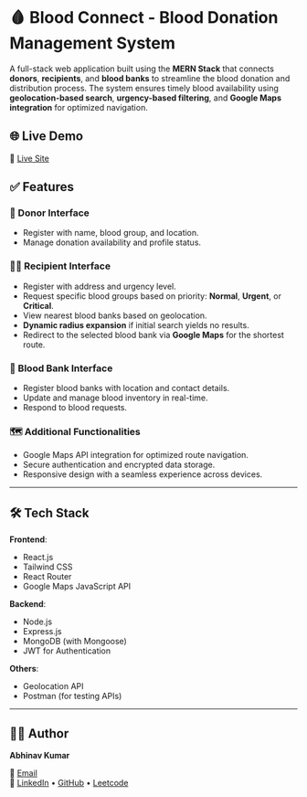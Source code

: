# 🩸 Blood Connect - Blood Donation Management System

A full-stack web application built using the **MERN Stack** that connects **donors**, **recipients**, and **blood banks** to streamline the blood donation and distribution process. The system ensures timely blood availability using **geolocation-based search**, **urgency-based filtering**, and **Google Maps integration** for optimized navigation.

## 🌐 Live Demo

🔗 [Live Site](https://blood-connect-olive.vercel.app/)


## ✅ Features

### 👤 Donor Interface
- Register with name, blood group, and location.
- Manage donation availability and profile status.

### 🧑‍🦱 Recipient Interface 
- Register with address and urgency level.
- Request specific blood groups based on priority: **Normal**, **Urgent**, or **Critical**.
- View nearest blood banks based on geolocation.
- **Dynamic radius expansion** if initial search yields no results.
- Redirect to the selected blood bank via **Google Maps** for the shortest route.

### 🏥 Blood Bank Interface
- Register blood banks with location and contact details.
- Update and manage blood inventory in real-time.
- Respond to blood requests.

### 🗺️ Additional Functionalities
- Google Maps API integration for optimized route navigation.
- Secure authentication and encrypted data storage.
- Responsive design with a seamless experience across devices.

---

## 🛠️ Tech Stack

**Frontend**:  
- React.js  
- Tailwind CSS  
- React Router  
- Google Maps JavaScript API

**Backend**:  
- Node.js  
- Express.js  
- MongoDB (with Mongoose)  
- JWT for Authentication

**Others**:  
- Geolocation API  
- Postman (for testing APIs)

---

## 🙋‍♂️ Author
**Abhinav Kumar**    

📧 [Email](mailto:abhinavk.kumar04@gmail.com)  
📎 [LinkedIn](https://www.linkedin.com/in/abhinavkumar0803) • [GitHub](https://github.com/abhinav-ak04) • [Leetcode](https://leetcode.com/u/abhinav_ak04/)
